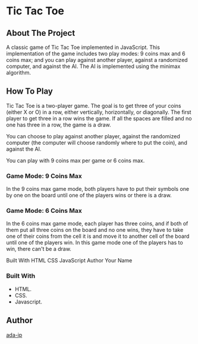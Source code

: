 # Tic Tac Toe

## About The Project

A classic game of Tic Tac Toe implemented in JavaScript. This implementation of the game includes two play modes: 9 coins max and
6 coins max; and you can play against another player, against a randomized computer, and against the AI. The AI is implemented
using the minimax algorithm.

## How To Play

Tic Tac Toe is a two-player game. The goal is to get three of your coins (either X or O) in a row, either vertically,
horizontally, or diagonally. The first player to get three in a row wins the game. If all the spaces are filled and no one has
three in a row, the game is a draw.

You can choose to play against another player, against the randomized computer (the computer will choose randomly where to put the
coin), and against the AI.

You can play with 9 coins max per game or 6 coins max.

### Game Mode: 9 Coins Max

In the 9 coins max game mode, both players have to put their symbols one by one on the board until one of the players wins or
there is a draw.

### Game Mode: 6 Coins Max

In the 6 coins max game mode, each player has three coins, and if both of them put all three coins on the board and no one wins,
they have to take one of their coins from the cell it is and move it to another cell of the board until one of the players win. In
this game mode one of the players has to win, there can't be a draw.

Built With HTML CSS JavaScript Author Your Name

### Built With

-   HTML.
-   CSS.
-   Javascript.

## Author

[ada-ip](https://github.com/ada-ip)
